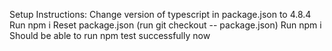Setup Instructions:
Change version of typescript in package.json to 4.8.4
Run npm i
Reset package.json (run git checkout -- package.json)
Run npm i
Should be able to run npm test successfully now
